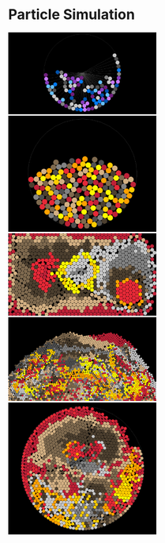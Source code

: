 # Particle Simulation

<img src="./image1.png" width="300">
<img src="./image2.png" width="300">
<img src="./image3.png" width="300">
<img src="./image4.png" width="300">
<img src="./image5.png" width="300">
